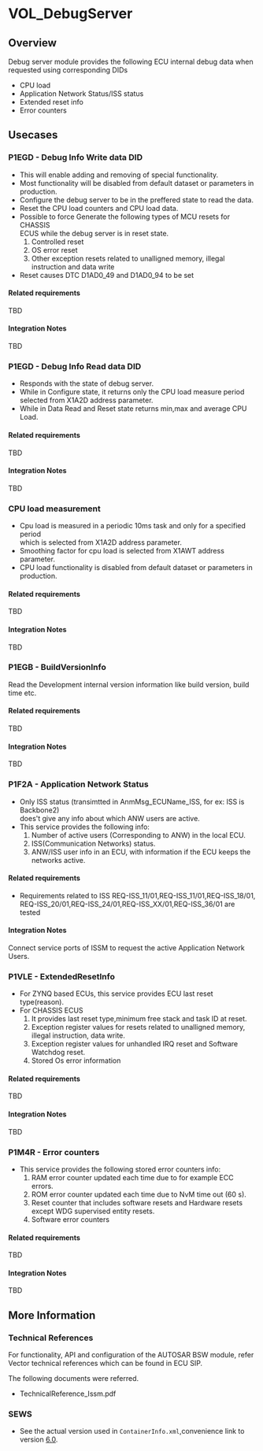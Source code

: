 # VOL_DebugServer

## Overview

Debug server module provides the following ECU internal debug data when requested using corresponding DIDs
   *  CPU load
   *  Application Network Status/ISS status
   *  Extended reset info
   *  Error counters
	
## Usecases

### P1EGD - Debug Info Write data DID

*  This will enable adding and removing of special functionality.
*  Most functionality will be disabled from default dataset or parameters in production.
*  Configure the debug server to be in the preffered state to read the data.
*  Reset the CPU load counters and CPU load data.
*  Possible to force Generate the following types of MCU resets for CHASSIS  
    ECUS while the debug server is in reset state.
   1.  Controlled reset
   2.  OS error reset
   3.  Other exception resets related to unalligned memory, illegal instruction and data write
*  Reset causes DTC D1AD0_49 and D1AD0_94 to be set

#### Related requirements

TBD

#### Integration Notes

TBD

### P1EGD - Debug Info Read data DID

*  Responds with the state of debug server.
*  While in Configure state, it returns only the CPU load measure period  
    selected from X1A2D address parameter.
*  While in Data Read and Reset state returns min,max and average CPU Load.

#### Related requirements

TBD

#### Integration Notes

TBD

### CPU load measurement

*  Cpu load is measured in a periodic 10ms task and only for a specified period  
    which is selected from X1A2D address parameter.
*  Smoothing factor for cpu load is selected from X1AWT address parameter.
*  CPU load functionality is disabled from default dataset or parameters in production.

#### Related requirements

TBD

#### Integration Notes

TBD

### P1EGB - BuildVersionInfo

Read the Development internal version information like build version, build time etc.

#### Related requirements

TBD

#### Integration Notes

TBD

### P1F2A - Application Network Status

*  Only ISS status (transimtted in AnmMsg_ECUName_ISS, for ex: ISS is Backbone2)  
    does't give any info about which ANW users are active.
*  This service provides the following info:
    1.  Number of active users (Corresponding to ANW) in the local ECU.
    2.  ISS(Communication Networks) status. 
    3.  ANW/ISS user info in an ECU, with information if the ECU keeps the networks active.
    
#### Related requirements

*  Requirements related to ISS REQ-ISS_11/01,REQ-ISS_11/01,REQ-ISS_18/01,  
    REQ-ISS_20/01,REQ-ISS_24/01,REQ-ISS_XX/01,REQ-ISS_36/01 are tested

#### Integration Notes

Connect service ports of ISSM to request the active Application Network Users.

### P1VLE - ExtendedResetInfo

*  For ZYNQ based ECUs, this service provides ECU last reset type(reason).
*  For CHASSIS ECUS
    1.  It provides last reset type,minimum free stack and task ID at reset.
    2.  Exception register values for resets related to unalligned memory,  
        illegal instruction, data write.
    3.  Exception register values for unhandled IRQ reset and Software Watchdog reset.
    4.  Stored Os error information
    
#### Related requirements

TBD

#### Integration Notes

TBD

### P1M4R - Error counters

*  This service provides the following stored error counters info:
    1.  RAM error counter updated each time due to for example ECC errors.
    2.  ROM error counter updated each time due to NvM time out (60 s).
    3.  Reset counter that includes software resets and Hardware resets  
        except WDG supervised entity resets.
    4.  Software error counters

#### Related requirements

TBD

#### Integration Notes

TBD

## More Information

### Technical References

  For functionality, API and configuration of the AUTOSAR BSW module, refer  
  Vector technical references which can be found in ECU SIP.
  
  The following documents were referred.
* TechnicalReference_Issm.pdf

### SEWS

* See the actual version used in `ContainerInfo.xml`,convenience link to version [6.0](https://sews.volvo.net/Sews2/ViewData/ViewContainerData.aspx?ContainerId=26026).

